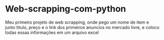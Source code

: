 # Web-scrapping-com-python
Meu primeiro projeto de web scrapping, onde pego um nome de item e junto titulo, preço e o link dos primeiros anuncios no mercado livre, e coloco todas essas informações em um arquivo excel
